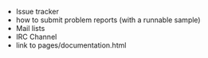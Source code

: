<!--
.. title: Support
.. slug: support
.. date: 2017-07-14 20:43:17 UTC
.. tags: 
.. category: 
.. link: 
.. description: 
.. type: text
-->

* Issue tracker
* how to submit problem reports (with a runnable sample)
* Mail lists
* IRC Channel
* link to pages/documentation.html